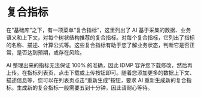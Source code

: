 # 复合指标

在“基础库”之下，有一项菜单“复合指标”，这里列出了 AI 基于采集的数据、业务语义和上下文，对每个树状结构推荐的复合指标。对每个复合指标，它列出了指标的名称、描述、计算公式等。这些复合指标有助于您了解业务状态，判断它是否正常，是否达到预期，或存在风险。

AI 整理出来的指标无法保证 100% 的准确，因此 IDMP 容许您下载修改，然后再上传。在指标列表页，点击下载或上传按钮即可。随着您添加更多的数据上下文、描述信息等，您可以在列表页点击“重新生成”按钮，要求 AI 重新生成新的复合指标。生成新的复合指标一般需要五到十分钟，因此请耐心等待。
